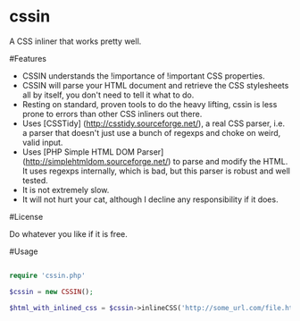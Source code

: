 cssin
=====

A CSS inliner that works pretty well.

#Features

* CSSIN understands the !importance of !important CSS properties.
* CSSIN will parse your HTML document and retrieve the CSS stylesheets all by itself, you don't need to tell it what to do.
* Resting on standard, proven tools to do the heavy lifting, cssin is less prone to errors than other CSS inliners out there.
* Uses [CSSTidy] (http://csstidy.sourceforge.net/), a real CSS parser, i.e. a parser that doesn't just use a bunch of regexps and choke on weird, valid input.
* Uses [PHP Simple HTML DOM Parser] (http://simplehtmldom.sourceforge.net/) to parse and modify the HTML. It uses regexps internally, which is bad, but this parser is robust and well tested.
* It is not extremely slow.
* It will not hurt your cat, although I decline any responsibility if it does.

#License

Do whatever you like if it is free.

#Usage

```php

require 'cssin.php'

$cssin = new CSSIN();

$html_with_inlined_css = $cssin->inlineCSS('http://some_url.com/file.html');

```
